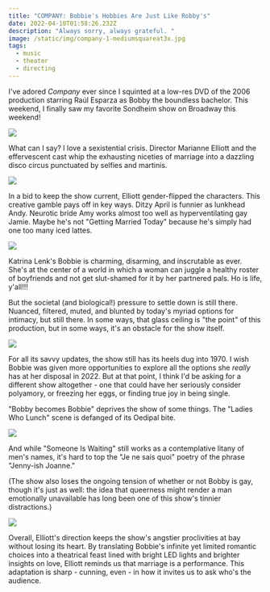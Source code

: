 ```yaml
---
title: "COMPANY: Bobbie's Hobbies Are Just Like Robby's"
date: 2022-04-10T01:58:26.232Z
description: "Always sorry, always grateful. "
image: /static/img/company-1-mediumsquareat3x.jpg
tags:
  - music
  - theater
  - directing
---
```

I've adored *Company* ever since I squinted at a low-res DVD of the 2006 production starring Raúl Esparza as Bobby the boundless bachelor. This weekend, I finally saw my favorite Sondheim show on Broadway this weekend!

![](/static/img/company_img_3144.jpg)

What can I say? I love a sexistential crisis. Director Marianne Elliott and the effervescent cast whip the exhausting niceties of marriage into a dazzling disco circus punctuated by selfies and martinis. 

![](/static/img/company_cmp_prod-image8_photo_by_brinkhoff-moegenburg.png.jpg)

In a bid to keep the show current, Elliott gender-flipped the characters. This creative gamble pays off in key ways. Ditzy April is funnier as lunkhead Andy. Neurotic bride Amy works almost too well as hyperventilating gay Jamie. Maybe he's not "Getting Married Today" because he's simply had one too many iced lattes. 

![](/static/img/company_image.jpg)

Katrina Lenk's Bobbie is charming, disarming, and inscrutable as ever. She's at the center of a world in which a woman can juggle a healthy roster of boyfriends and not get slut-shamed for it by her partnered pals. Ho is life, y'all!!!

But the societal (and biological!) pressure to settle down is still there. Nuanced, filtered, muted, and blunted by today's myriad options for intimacy, but still there. In some ways, that glass ceiling is "the point" of this production, but in some ways, it's an obstacle for the show itself. 

![](/static/img/company_the-cast-of-company-1.-photo-by-brinkhoff-moegenburg-1.jpg)

For all its savvy updates, the show still has its heels dug into 1970. I wish Bobbie was given more opportunities to explore all the options she *really* has at her disposal in 2022. But at that point, I think I'd be asking for a different show altogether - one that could have her seriously consider polyamory, or freezing her eggs, or finding true joy in being single. 

"Bobby becomes Bobbie" deprives the show of some things. The "Ladies Who Lunch" scene is defanged of its Oedipal bite.

![](/static/img/company_screen-shot-2022-04-24-at-10.21.49-pm.jpg)

And while "Someone Is Waiting" still works as a contemplative litany of men's names, it's hard to top the "Je ne sais quoi" poetry of the phrase "Jenny-ish Joanne." 

(The show also loses the ongoing tension of whether or not Bobby is gay, though it's just as well: the idea that queerness might render a man emotionally unavailable has long been one of this show's tinnier distractions.) 

![](/static/img/company-1-mediumsquareat3x.jpg)

Overall, Elliott's direction keeps the show's angstier proclivities at bay without losing its heart. By translating Bobbie's infinite yet limited romantic choices into a theatrical feast lined with bright LED lights and brighter insights on love, Elliott reminds us that marriage is a performance. This adaptation is sharp - cunning, even - in how it invites us to ask who's the audience.